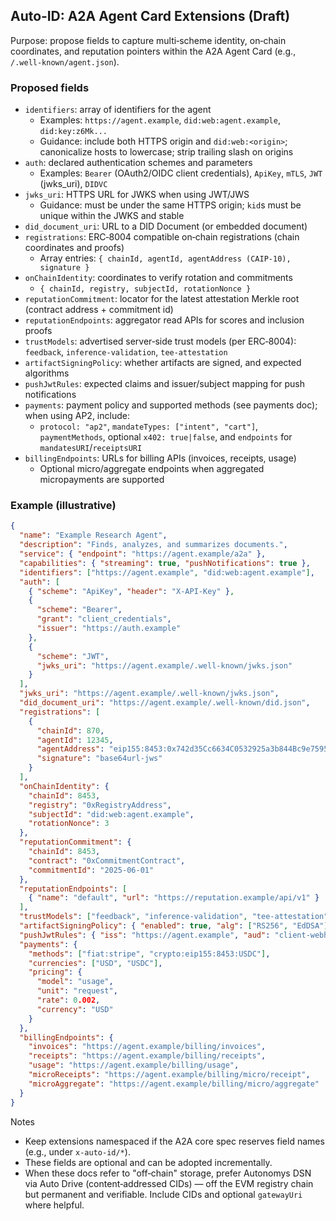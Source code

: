 ## Auto‑ID: A2A Agent Card Extensions (Draft)

Purpose: propose fields to capture multi‑scheme identity, on‑chain coordinates, and reputation pointers within the A2A Agent Card (e.g., `/.well-known/agent.json`).

### Proposed fields

- `identifiers`: array of identifiers for the agent
  - Examples: `https://agent.example`, `did:web:agent.example`, `did:key:z6Mk...`
  - Guidance: include both HTTPS origin and `did:web:<origin>`; canonicalize hosts to lowercase; strip trailing slash on origins
- `auth`: declared authentication schemes and parameters
  - Examples: `Bearer` (OAuth2/OIDC client credentials), `ApiKey`, `mTLS`, `JWT` (jwks_uri), `DIDVC`
- `jwks_uri`: HTTPS URL for JWKS when using JWT/JWS
  - Guidance: must be under the same HTTPS origin; `kid`s must be unique within the JWKS and stable
- `did_document_uri`: URL to a DID Document (or embedded document)
- `registrations`: ERC‑8004 compatible on‑chain registrations (chain coordinates and proofs)
  - Array entries: `{ chainId, agentId, agentAddress (CAIP‑10), signature }`
- `onChainIdentity`: coordinates to verify rotation and commitments
  - `{ chainId, registry, subjectId, rotationNonce }`
- `reputationCommitment`: locator for the latest attestation Merkle root (contract address + commitment id)
- `reputationEndpoints`: aggregator read APIs for scores and inclusion proofs
- `trustModels`: advertised server‑side trust models (per ERC‑8004): `feedback`, `inference-validation`, `tee-attestation`
- `artifactSigningPolicy`: whether artifacts are signed, and expected algorithms
- `pushJwtRules`: expected claims and issuer/subject mapping for push notifications
- `payments`: payment policy and supported methods (see payments doc); when using AP2, include:
  - `protocol: "ap2"`, `mandateTypes: ["intent", "cart"]`, `paymentMethods`, optional `x402: true|false`, and `endpoints` for `mandatesURI`/`receiptsURI`
- `billingEndpoints`: URLs for billing APIs (invoices, receipts, usage)
  - Optional micro/aggregate endpoints when aggregated micropayments are supported

### Example (illustrative)

```json
{
  "name": "Example Research Agent",
  "description": "Finds, analyzes, and summarizes documents.",
  "service": { "endpoint": "https://agent.example/a2a" },
  "capabilities": { "streaming": true, "pushNotifications": true },
  "identifiers": ["https://agent.example", "did:web:agent.example"],
  "auth": [
    { "scheme": "ApiKey", "header": "X-API-Key" },
    {
      "scheme": "Bearer",
      "grant": "client_credentials",
      "issuer": "https://auth.example"
    },
    {
      "scheme": "JWT",
      "jwks_uri": "https://agent.example/.well-known/jwks.json"
    }
  ],
  "jwks_uri": "https://agent.example/.well-known/jwks.json",
  "did_document_uri": "https://agent.example/.well-known/did.json",
  "registrations": [
    {
      "chainId": 870,
      "agentId": 12345,
      "agentAddress": "eip155:8453:0x742d35Cc6634C0532925a3b844Bc9e7595f0bEb7",
      "signature": "base64url-jws"
    }
  ],
  "onChainIdentity": {
    "chainId": 8453,
    "registry": "0xRegistryAddress",
    "subjectId": "did:web:agent.example",
    "rotationNonce": 3
  },
  "reputationCommitment": {
    "chainId": 8453,
    "contract": "0xCommitmentContract",
    "commitmentId": "2025-06-01"
  },
  "reputationEndpoints": [
    { "name": "default", "url": "https://reputation.example/api/v1" }
  ],
  "trustModels": ["feedback", "inference-validation", "tee-attestation"],
  "artifactSigningPolicy": { "enabled": true, "alg": ["RS256", "EdDSA"] },
  "pushJwtRules": { "iss": "https://agent.example", "aud": "client-webhook" },
  "payments": {
    "methods": ["fiat:stripe", "crypto:eip155:8453:USDC"],
    "currencies": ["USD", "USDC"],
    "pricing": {
      "model": "usage",
      "unit": "request",
      "rate": 0.002,
      "currency": "USD"
    }
  },
  "billingEndpoints": {
    "invoices": "https://agent.example/billing/invoices",
    "receipts": "https://agent.example/billing/receipts",
    "usage": "https://agent.example/billing/usage",
    "microReceipts": "https://agent.example/billing/micro/receipt",
    "microAggregate": "https://agent.example/billing/micro/aggregate"
  }
}
```

Notes

- Keep extensions namespaced if the A2A core spec reserves field names (e.g., under `x-auto-id/*`).
- These fields are optional and can be adopted incrementally.
- When these docs refer to "off‑chain" storage, prefer Autonomys DSN via Auto Drive (content‑addressed CIDs) — off the EVM registry chain but permanent and verifiable. Include CIDs and optional `gatewayUri` where helpful.
